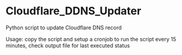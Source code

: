 # Cloudflare_DDNS_Updater
Python script to update Cloudflare DNS record

Usage: copy the script and setup a cronjob to run the script every 15 minutes, check output file for last executed status

